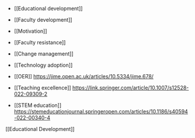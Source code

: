 - [[Educational development]]
- [[Faculty development]]
- [[Motivation]]
- [[Faculty resistance]]
- [[Change management]]
- [[Technology adoption]]

- [[OER]] https://jime.open.ac.uk/articles/10.5334/jime.678/

- [[Teaching excellence]] https://link.springer.com/article/10.1007/s12528-022-09309-2

- [[STEM education]] https://stemeducationjournal.springeropen.com/articles/10.1186/s40594-022-00340-4

[[Educational Development]]
